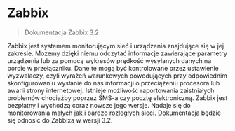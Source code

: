 # Zabbix
> Dokumentacja Zabbix 3.2

Zabbix jest systemem monitorującym sieć i urządzenia znajdujące się w jej zakresie. Możemy dzięki niemu odczytać informacje zawierające parametry urządzenia lub za pomocą wykresów prędkość wysyłanych danych na porcie w przełączniku. Dane te mogą być kontrolowane przez ustawienie wyzwalaczy, czyli wyrażeń warunkowych powodujących przy odpowiednim skonfigurowaniu wysłanie do nas informacji o przeciążeniu procesora lub awarii strony internetowej. Istnieje możliwość raportowania zaistniałych problemów chociażby poprzez SMS-a czy pocztę elektroniczną. Zabbix jest bezpłatny i wychodzą coraz nowsze jego wersje. Nadaje się do monitorowania małych jak i bardzo rozległych sieci. Dokumentacja będzie się odnosić do Zabbixa w wersji 3.2. 
